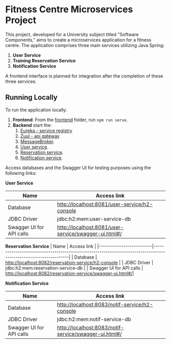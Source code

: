 # Fitness Centre Microservices Project

This project, developed for a University subject titled "Software Components," aims to create a microservices application for a fitness centre. The application comprises three main services utilizing Java Spring: <br>

1. **User Service**
2. **Training Reservation Service**
3. **Notification Service**

A frontend interface is planned for integration after the completion of these three services.

## Running Locally

To run the application locally:

1. **Frontend**: From the [frontend](frontend) folder, run `npm run serve`.
2. **Backend** start the:
    1. [Eureka - service registry](Eureka/src/main/java/app/EurekaApplication.java)
    2. [Zuul - api gateway](Zuul/src/main/java/app/ZuulApplication.java)
    3. [MessageBroker](notif_servis/src/main/java/raf/fitness/notif_servis/MessageBroker.java).
    4. [User service](user_servis/src/main/java/raf/fitness/user_servis/UserServisApplication.java).
    5. [Reservation service](reservation_servis/src/main/java/raf/fitness/reservation_servis/ReservationServisApplication.java).
    6. [Notification service](notif_servis/src/main/java/raf/fitness/notif_servis/NotifServisApplication.java).

Access databases and the Swagger UI for testing purposes using the following links:

**User Service**

| Name                     | Access link                                                                                                      |
|--------------------------|------------------------------------------------------------------------------------------------------------------|
| Database                 | [http://localhost:8081/user-service/h2-console](http://localhost:8081/user-service/h2-console)                   |
| JDBC Driver              | jdbc:h2:mem:user-service-db                                                                                      |
| Swagger UI for API calls | [http://localhost:8081/user-service/swagger-ui.html#/](http://localhost:8081/user-service/swagger-ui.html#/)     |

**Reservation Service**
| Name                     | Access link                                                                                                      |
|--------------------------|------------------------------------------------------------------------------------------------------------------|
| Database                 | [http://localhost:8082/reservation-service/h2-console](http://localhost:8082/reservation-service/h2-console)     |
| JDBC Driver              | jdbc:h2:mem:reservation-service-db                                                                               |
| Swagger UI for API calls | [http://localhost:8082/reservation-service/swagger-ui.html#/](http://localhost:8082/reservation-service/swagger-ui.html#/)|

**Notification Service**

| Name                     | Access link                                                                                                       |
|--------------------------|-------------------------------------------------------------------------------------------------------------------|
| Database                 | [http://localhost:8083/notif-service/h2-console](http://localhost:8083/notif-service/h2-console)                  |
| JDBC Driver              | jdbc:h2:mem:notif-service-db                                                                                      |
| Swagger UI for API calls | [http://localhost:8083/notif-service/swagger-ui.html#/](http://localhost:8083/notif-service/swagger-ui.html#/)    |
